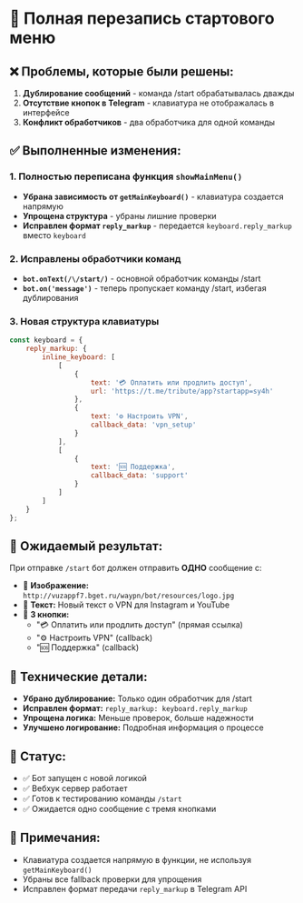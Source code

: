 # 🔄 Полная перезапись стартового меню

## ❌ Проблемы, которые были решены:

1. **Дублирование сообщений** - команда /start обрабатывалась дважды
2. **Отсутствие кнопок в Telegram** - клавиатура не отображалась в интерфейсе
3. **Конфликт обработчиков** - два обработчика для одной команды

## ✅ Выполненные изменения:

### 1. Полностью переписана функция `showMainMenu()`
- **Убрана зависимость от `getMainKeyboard()`** - клавиатура создается напрямую
- **Упрощена структура** - убраны лишние проверки
- **Исправлен формат `reply_markup`** - передается `keyboard.reply_markup` вместо `keyboard`

### 2. Исправлены обработчики команд
- **`bot.onText(/\/start/)`** - основной обработчик команды /start
- **`bot.on('message')`** - теперь пропускает команду /start, избегая дублирования

### 3. Новая структура клавиатуры
```javascript
const keyboard = {
    reply_markup: {
        inline_keyboard: [
            [
                { 
                    text: '💳 Оплатить или продлить доступ', 
                    url: 'https://t.me/tribute/app?startapp=sy4h' 
                },
                { 
                    text: '⚙️ Настроить VPN', 
                    callback_data: 'vpn_setup' 
                }
            ],
            [
                { 
                    text: '🆘 Поддержка', 
                    callback_data: 'support' 
                }
            ]
        ]
    }
};
```

## 🎯 Ожидаемый результат:

При отправке `/start` бот должен отправить **ОДНО** сообщение с:
- 📸 **Изображение:** `http://vuzappf7.bget.ru/waypn/bot/resources/logo.jpg`
- 📝 **Текст:** Новый текст о VPN для Instagram и YouTube
- 🔘 **3 кнопки:** 
  - "💳 Оплатить или продлить доступ" (прямая ссылка)
  - "⚙️ Настроить VPN" (callback)
  - "🆘 Поддержка" (callback)

## 🔧 Технические детали:

- **Убрано дублирование:** Только один обработчик для /start
- **Исправлен формат:** `reply_markup: keyboard.reply_markup`
- **Упрощена логика:** Меньше проверок, больше надежности
- **Улучшено логирование:** Подробная информация о процессе

## 🚀 Статус:

- ✅ Бот запущен с новой логикой
- ✅ Вебхук сервер работает
- ✅ Готов к тестированию команды `/start`
- ✅ Ожидается одно сообщение с тремя кнопками

## 📝 Примечания:

- Клавиатура создается напрямую в функции, не используя `getMainKeyboard()`
- Убраны все fallback проверки для упрощения
- Исправлен формат передачи `reply_markup` в Telegram API 
